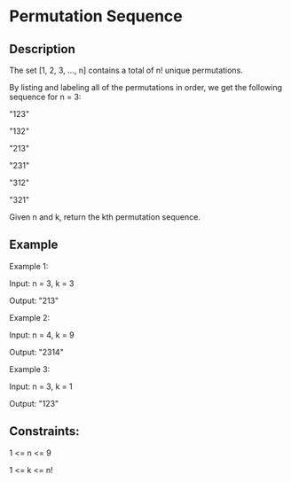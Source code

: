 #  Permutation Sequence
## Description

The set [1, 2, 3, ..., n] contains a total of n! unique permutations.

By listing and labeling all of the permutations in order, we get the following sequence for n = 3:

"123"

"132"

"213"

"231"

"312"

"321"

Given n and k, return the kth permutation sequence.

## Example
Example 1:

Input: n = 3, k = 3

Output: "213"

Example 2:

Input: n = 4, k = 9

Output: "2314"

Example 3:

Input: n = 3, k = 1

Output: "123"

## Constraints:

1 <= n <= 9

1 <= k <= n!
